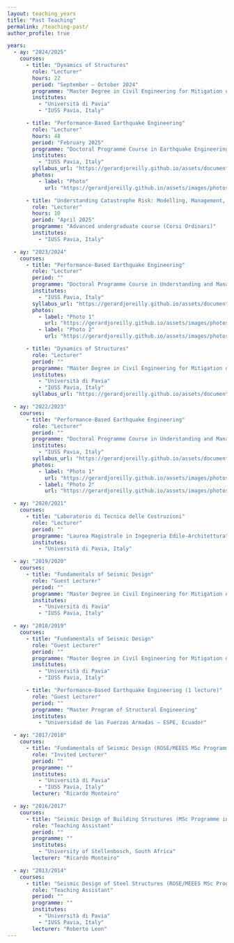 ```yaml
---
layout: teaching_years
title: "Past Teaching"
permalink: /teaching-past/
author_profile: true

years:
  - ay: "2024/2025"
    courses:
      - title: "Dynamics of Structures"
        role: "Lecturer"
        hours: 22
        period: "September – October 2024"
        programme: "Master Degree in Civil Engineering for Mitigation of Risk from Natural Hazards"
        institutes:
          - "Università di Pavia"
          - "IUSS Pavia, Italy"

      - title: "Performance-Based Earthquake Engineering"
        role: "Lecturer"
        hours: 48
        period: "February 2025"
        programme: "Doctoral Programme Course in Earthquake Engineering"
        institutes:
          - "IUSS Pavia, Italy"
        syllabus_url: "https://gerardjoreilly.github.io/assets/documents/courses/PBEE-Course-Syllabus-24-25-v5.pdf"
        photos:
          - label: "Photo"
            url: "https://gerardjoreilly.github.io/assets/images/photos/pbee-2025.png"

      - title: "Understanding Catastrophe Risk: Modelling, Management, and Reinsurance"
        role: "Lecturer"
        hours: 10
        period: "April 2025"
        programme: "Advanced undergraduate course (Corsi Ordinari)"
        institutes:
          - "IUSS Pavia, Italy"

  - ay: "2023/2024"
    courses:
      - title: "Performance-Based Earthquake Engineering"
        role: "Lecturer"
        period: ""
        programme: "Doctoral Programme Course in Understanding and Managing Extremes"
        institutes:
          - "IUSS Pavia, Italy"
        syllabus_url: "https://gerardjoreilly.github.io/assets/documents/courses/PBEE-Course-Syllabus-v8.pdf"
        photos:
          - label: "Photo 1"
            url: "https://gerardjoreilly.github.io/assets/images/photos/pbee-2023bis-1.JPG"
          - label: "Photo 2"
            url: "https://gerardjoreilly.github.io/assets/images/photos/pbee-2023bis-2.JPG"

      - title: "Dynamics of Structures"
        role: "Lecturer"
        period: ""
        programme: "Master Degree in Civil Engineering for Mitigation of Risk from Natural Hazards"
        institutes:
          - "Università di Pavia"
          - "IUSS Pavia, Italy"
        syllabus_url: "https://gerardjoreilly.github.io/assets/documents/courses/Syllabus_CivRisk_2023_v3.pdf"

  - ay: "2022/2023"
    courses:
      - title: "Performance-Based Earthquake Engineering"
        role: "Lecturer"
        period: ""
        programme: "Doctoral Programme Course in Understanding and Managing Extremes"
        institutes:
          - "IUSS Pavia, Italy"
        syllabus_url: "https://gerardjoreilly.github.io/assets/documents/courses/PBEE-Course-Syllabus-v4.pdf"
        photos:
          - label: "Photo 1"
            url: "https://gerardjoreilly.github.io/assets/images/photos/pbee-2023-1.jpg"
          - label: "Photo 2"
            url: "https://gerardjoreilly.github.io/assets/images/photos/pbee-2023-2.jpg"

  - ay: "2020/2021"
    courses:
      - title: "Laboratorio di Tecnica delle Costruzioni"
        role: "Lecturer"
        period: ""
        programme: "Laurea Magistrale in Ingegneria Edile-Architettura"
        institutes:
          - "Università di Pavia, Italy"

  - ay: "2019/2020"
    courses:
      - title: "Fundamentals of Seismic Design"
        role: "Guest Lecturer"
        period: ""
        programme: "Master Degree in Civil Engineering for Mitigation of Risk from Natural Hazards"
        institutes:
          - "Università di Pavia"
          - "IUSS Pavia, Italy"

  - ay: "2018/2019"
    courses:
      - title: "Fundamentals of Seismic Design"
        role: "Guest Lecturer"
        period: ""
        programme: "Master Degree in Civil Engineering for Mitigation of Risk from Natural Hazards"
        institutes:
          - "Università di Pavia"
          - "IUSS Pavia, Italy"

      - title: "Performance-Based Earthquake Engineering (1 lecture)"
        role: "Guest Lecturer"
        period: ""
        programme: "Master Program of Structural Engineering"
        institutes:
          - "Universidad de las Fuerzas Armadas – ESPE, Ecuador"

  - ay: "2017/2018"
    courses:
      - title: "Fundamentals of Seismic Design (ROSE/MEEES MSc Programme)"
        role: "Invited Lecturer"
        period: ""
        programme: ""
        institutes:
          - "Università di Pavia"
          - "IUSS Pavia, Italy"
        lecturer: "Ricardo Monteiro"

  - ay: "2016/2017"
    courses:
      - title: "Seismic Design of Building Structures (MSc Programme in Civil Engineering)"
        role: "Teaching Assistant"
        period: ""
        programme: ""
        institutes:
          - "University of Stellenbosch, South Africa"
        lecturer: "Ricardo Monteiro"

  - ay: "2013/2014"
    courses:
      - title: "Seismic Design of Steel Structures (ROSE/MEEES MSc Programme)"
        role: "Teaching Assistant"
        period: ""
        programme: ""
        institutes:
          - "Università di Pavia"
          - "IUSS Pavia, Italy"
        lecturer: "Roberto Leon"
---
```



<!-- ---
layout: archive
title: "Past Teaching"
permalink: /teaching-past/
author_profile: true
---
## Academic Year 2024/2025
***Course:	Dynamics of Structures***\
**Role:**	Lecturer (22 hours)\
**Period:** September - October 2024\
**Programme:** Master Degree in Civil Engineering for Mitigation of Risk from Natural Hazards\
**Institutes:**	Università di Pavia and IUSS Pavia, Italy

***Course:	Performance-Based Earthquake Engineering*** - [[Syllabus](https://gerardjoreilly.github.io/assets/images/photos/PBEE-Course-Syllabus-24-25-v5.pdf)] [[Photo](https://gerardjoreilly.github.io/assets/images/photos/pbee-2025.png)] \
**Role:**	Lecturer (48 hours)\
**Period:** February 2025\
**Programme:** Doctoral Programme Course in Earthquake Engineering\
**Institute:** IUSS Pavia, Italy

***Course:	Understanding Catastrophe Risk: Modelling, Management, and Reinsurance***\
**Role:**	Lecturer (10 hours)\
**Period:** April 2025\
**Programme:** Advanced undergraduate course (Corsi Ordinari)\
**Institute:** IUSS Pavia, Italy

## Academic Year 2023/2024
***Course:	Performance-Based Earthquake Engineering***  - [[Syllabus](https://gerardjoreilly.github.io/assets/images/photos/PBEE-Course-Syllabus-v8.pdf)] [[Photo](https://gerardjoreilly.github.io/assets/images/photos/pbee-2023bis-1.JPG)] [[Photo](https://gerardjoreilly.github.io/assets/images/photos/pbee-2023bis-2.JPG)]\
**Role:**	Lecturer\
**Programme:** Doctoral Programme Course in Understanding and Managing Extremes\
**Institute:** IUSS Pavia, Italy

***Course:	Dynamics of Structures***  - [[Syllabus](https://gerardjoreilly.github.io/assets/images/photos/Syllabus_CivRisk_2023_v3.pdf)]\
**Role:**	Lecturer\
**Programme:** Master Degree in Civil Engineering for Mitigation of Risk from Natural Hazards\
**Institutes:**	Università di Pavia and IUSS Pavia, Italy

## Academic Year 2022/2023
***Course:	Performance-Based Earthquake Engineering*** - [[Syllabus](https://gerardjoreilly.github.io/assets/images/photos/PBEE-Course-Syllabus-v4.pdf)] [[Photo](https://gerardjoreilly.github.io/assets/images/photos/pbee-2023-1.jpg)] [[Photo](https://gerardjoreilly.github.io/assets/images/photos/pbee-2023-2.jpg)]\
**Role:**	Lecturer\
**Programme:** Doctoral Programme Course in Understanding and Managing Extremes\
**Institute:** IUSS Pavia, Italy

## Academic Year 2020/2021
***Course:	Laboratorio di Tecnica delle Costruzioni***\
**Role:**	Lecturer\
**Programme:** Laurea Magistrale in Ingegneria Edile-Architettura\
**Institutes:** Università di Pavia, Italy


## Academic Year 2019/2020
***Course:	Fundamentals of Seismic Design***\
**Role:**	Guest Lecturer\
**Programme:** Master Degree in Civil Engineering for Mitigation of Risk from Natural Hazards\
**Institutes:**	Università di Pavia and IUSS Pavia, Italy


## Academic Year 2018/2019
***Course:	Fundamentals of Seismic Design***\
**Role:**	Guest Lecturer\
**Programme:** Master Degree in Civil Engineering for Mitigation of Risk from Natural Hazards\
**Institutes:**	Università di Pavia and IUSS Pavia, Italy

***Course:	Performance-Based Earthquake Engineering (1 lecture)***\
**Role:**	Guest Lecturer\
**Programme:** Master Program of Structural Engineering\
**Institute:** Universidad de las Fuerzas Armadas – ESPE, Ecuador


## Academic Year 2017/2018
***Course:	Fundamentals of Seismic Design (ROSE/MEEES MSc Programme)***\
**Role:**	Invited Lecturer\
**Lecturer:**	Ricardo Monteiro\
**Institutes:**	Università di Pavia and IUSS Pavia, Italy


## Academic Year 2016/2017
***Course:	Seismic Design of Building Structures (MSc Programme in Civil Engineering)***\
**Role:**	Teaching Assistant\
**Lecturer:**	Ricardo Monteiro\
**Institute:**	University of Stellenbosch, South Africa


## Academic Year 2013/2014
***Course:	Seismic Design of Steel Structures (ROSE/MEEES MSc Programme)***\
**Role:**	Teaching Assistant\
**Lecturer:**	Roberto Leon\
**Institute:** Università di Pavia and IUSS Pavia, Italy -->
